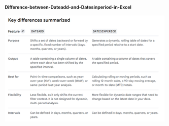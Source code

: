 #### Difference-between-Dateadd-and-Datesinperiod-in-Excel
![img alt](https://github.com/nsankareswari-70/Difference-between-Dateadd-and-Datesinperiod-in-Excel/blob/994d05a3c388c7ca965e32d3be283dfe18b21854/diff.png)
    
